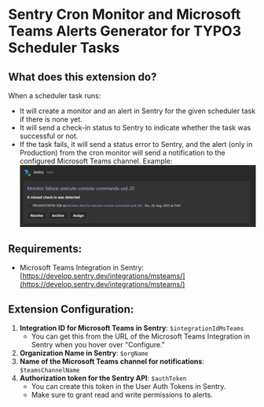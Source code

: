 # Sentry Cron Monitor and Microsoft Teams Alerts Generator for TYPO3 Scheduler Tasks

## What does this extension do?
When a scheduler task runs:
- It will create a monitor and an alert in Sentry for the given scheduler task if there is none yet.
- It will send a check-in status to Sentry to indicate whether the task was successful or not.
- If the task fails, it will send a status error to Sentry, and the alert (only in Production) from the cron monitor will send a notification to the configured Microsoft Teams channel. Example:
![img_1.png](img_1.png)
## Requirements:
- Microsoft Teams Integration in Sentry: [https://develop.sentry.dev/integrations/msteams/](https://develop.sentry.dev/integrations/msteams/)

## Extension Configuration:
1. **Integration ID for Microsoft Teams in Sentry**: `$integrationIdMsTeams`
   - You can get this from the URL of the Microsoft Teams Integration in Sentry when you hover over "Configure."
2. **Organization Name in Sentry**: `$orgName`
3. **Name of the Microsoft Teams channel for notifications**: `$teamsChannelName`
4. **Authorization token for the Sentry API**: `$authToken`
   - You can create this token in the User Auth Tokens in Sentry.
   - Make sure to grant read and write permissions to alerts.

